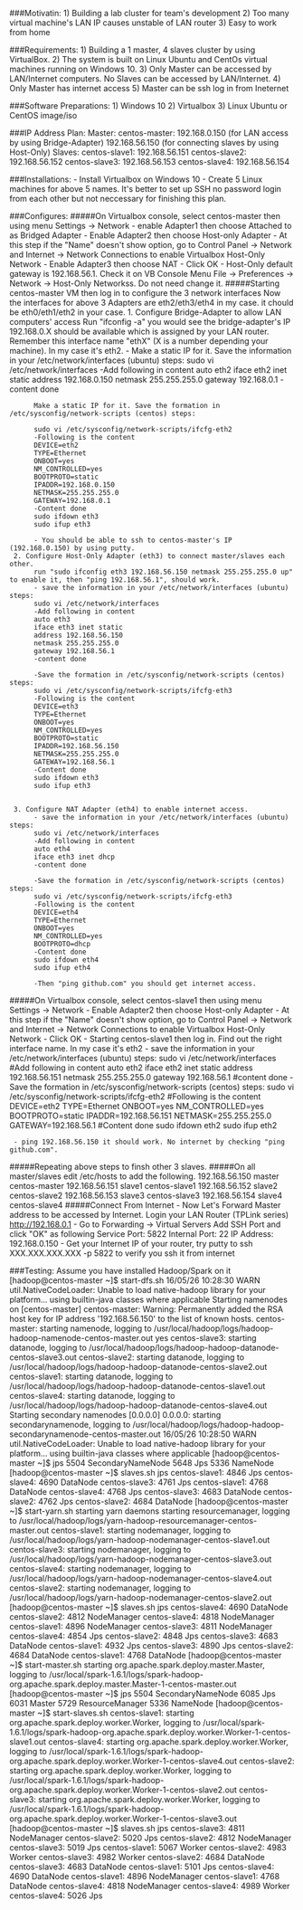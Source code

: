 ###Motivatin:
     1) Building a lab cluster for team's development
     2) Too many virtual machine's LAN IP causes unstable of LAN router
     3) Easy to work from home

###Requirements:
    1) Building a 1 master, 4 slaves cluster by using VirtualBox.
     2) The system is built on Linux Ubuntu and CentOs virtual machines running on Windows 10.
     3) Only Master can be accessed by LAN/Internet computers. No Slaves can be accessed by LAN/Internet.
     4) Only Master has internet access
     5) Master can be ssh log in from Ineternet

###Software Preparations:
     1) Windows 10
     2) Virtualbox
     3) Linux Ubuntu or CentOS image/iso

###IP Address Plan:
     Master: centos-master:
          192.168.0.150 (for LAN access by using Bridge-Adapter)
          192.168.56.150 (for connecting slaves by using Host-Only)
     Slaves:
     centos-slave1: 192.168.56.151
     centos-slave2: 192.168.56.152
     centos-slave3: 192.168.56.153
     centos-slave4: 192.168.56.154

###Installations:
     - Install Virtualbox on Windows 10
     - Create 5 Linux machines for above 5 names. It's better to set up SSH no password login from each other but not neccessary for finishing this plan.

###Configures:
#####On Virtualbox console, select centos-master then using menu Settings -> Network
     - enable Adapter1 then choose Attached to as Bridged Adapter
     - Enable Adapter2 then choose Host-only Adapter
          - At this step if the "Name" doesn't show option, go to Control Panel -> Network and Internet -> Network Connections to enable Virtualbox Host-Only Network
     - Enable Adapter3 then choose NAT
     - Click OK
     - Host-Only default gateway is 192.168.56.1. Check it on VB Console Menu File -> Preferences -> Network -> Host-Only Networkss. Do not need change it.
#####Starting centos-master VM then log in to configure the 3 network interfaces
     Now the interfaces for above 3 Adapters are eth2/eth3/eth4 in my case. it chould be eth0/eth1/eth2 in your case.
     1. Configure Bridge-Adapter to allow LAN computers' access
          Run "ifconfig -a" you would see the bridge-adapter's IP 192.168.0.X should be available which is assigned by your LAN router. Remember this interface name "ethX" (X is a number depending your machine). In my case it's eth2.
              - Make a static IP for it. Save the information in your /etc/network/interfaces (ubuntu) steps:
          sudo vi /etc/network/interfaces
          -Add following in content
          auto eth2
          iface eth2 inet static
          address 192.168.0.150
          netmask 255.255.255.0
          gateway 192.168.0.1
          -content done
          
          Make a static IP for it. Save the formation in /etc/sysconfig/network-scripts (centos) steps:
          
          sudo vi /etc/sysconfig/network-scripts/ifcfg-eth2
          -Following is the content
          DEVICE=eth2
          TYPE=Ethernet
          ONBOOT=yes
          NM_CONTROLLED=yes
          BOOTPROTO=static
          IPADDR=192.168.0.150
          NETMASK=255.255.255.0
          GATEWAY=192.168.0.1
          -Content done
          sudo ifdown eth3
          sudo ifup eth3

          - You should be able to ssh to centos-master's IP (192.168.0.150) by using putty.
     2. Configure Host-Only Adapter (eth3) to connect master/slaves each other.
          run "sudo ifconfig eth3 192.168.56.150 netmask 255.255.255.0 up" to enable it, then "ping 192.168.56.1", should work.
          - save the information in your /etc/network/interfaces (ubuntu) steps:
          sudo vi /etc/network/interfaces
          -Add following in content
          auto eth3
          iface eth3 inet static
          address 192.168.56.150
          netmask 255.255.255.0
          gateway 192.168.56.1
          -content done
          
          -Save the formation in /etc/sysconfig/network-scripts (centos) steps:
          sudo vi /etc/sysconfig/network-scripts/ifcfg-eth3
          -Following is the content
          DEVICE=eth3
          TYPE=Ethernet
          ONBOOT=yes
          NM_CONTROLLED=yes
          BOOTPROTO=static
          IPADDR=192.168.56.150
          NETMASK=255.255.255.0
          GATEWAY=192.168.56.1
          -Content done
          sudo ifdown eth3
          sudo ifup eth3
          
     
     3. Configure NAT Adapter (eth4) to enable internet access.
          - save the information in your /etc/network/interfaces (ubuntu) steps:
          sudo vi /etc/network/interfaces
          -Add following in content
          auto eth4
          iface eth3 inet dhcp
          -content done
          
          -Save the formation in /etc/sysconfig/network-scripts (centos) steps:
          sudo vi /etc/sysconfig/network-scripts/ifcfg-eth3
          -Following is the content
          DEVICE=eth4
          TYPE=Ethernet
          ONBOOT=yes
          NM_CONTROLLED=yes
          BOOTPROTO=dhcp
          -Content done
          sudo ifdown eth4
          sudo ifup eth4
          
          -Then "ping github.com" you should get internet access.
          
#####On Virtualbox console, select centos-slave1 then using menu Settings -> Network
     - Enable Adapter2 then choose Host-only Adapter
          - At this step if the "Name" doesn't show option, go to Control Panel -> Network and Internet -> Network Connections to enable Virtualbox Host-Only Network
         - Click OK
     - Starting centos-slave1 then log in. Find out the right interface name. In my case it's eth2
     - save the information in your /etc/network/interfaces (ubuntu) steps:
          sudo vi /etc/network/interfaces
          #Add following in content
          auto eth2
          iface eth2 inet static
          address 192.168.56.151
          netmask 255.255.255.0
          gateway 192.168.56.1
          #content done
     - Save the formation in /etc/sysconfig/network-scripts (centos) steps:
          sudo vi /etc/sysconfig/network-scripts/ifcfg-eth2
          #Following is the content
          DEVICE=eth2
          TYPE=Ethernet
          ONBOOT=yes
          NM_CONTROLLED=yes
          BOOTPROTO=static
          IPADDR=192.168.56.151
          NETMASK=255.255.255.0
          GATEWAY=192.168.56.1
          #Content done
          sudo ifdown eth2
          sudo ifup eth2
     
     - ping 192.168.56.150 it should work. No internet by checking "ping github.com".
#####Repeating above steps to finsh other 3 slaves.
#####On all master/slaves edit /etc/hosts to add the following.
     192.168.56.150 master centos-master
     192.168.56.151 slave1 centos-slave1
     192.168.56.152 slave2 centos-slave2
     192.168.56.153 slave3 centos-slave3
     192.168.56.154 slave4 centos-slave4
#####Connect From Internet
     - Now Let's Forward Master address to be accessed by Internet. Login your LAN Router (TPLink series) http://192.168.0.1
     - Go to Forwarding -> Virtual Servers Add SSH Port and click "OK" as following
          Service Port: 5822
          Internal Port: 22
          IP Address: 192.168.0.150
     - Get your Internet IP of your router, try putty to ssh XXX.XXX.XXX.XXX -p 5822 to verify you ssh it from internet

###Testing:
     Assume you have installed Hadoop/Spark on it
     [hadoop@centos-master ~]$ start-dfs.sh
     16/05/26 10:28:30 WARN util.NativeCodeLoader: Unable to load native-hadoop library for your platform... using builtin-java classes where applicable
     Starting namenodes on [centos-master]
     centos-master: Warning: Permanently added the RSA host key for IP address '192.168.56.150' to the list of known hosts.
     centos-master: starting namenode, logging to /usr/local/hadoop/logs/hadoop-hadoop-namenode-centos-master.out
     yes
     centos-slave3: starting datanode, logging to /usr/local/hadoop/logs/hadoop-hadoop-datanode-centos-slave3.out
     centos-slave2: starting datanode, logging to /usr/local/hadoop/logs/hadoop-hadoop-datanode-centos-slave2.out
     centos-slave1: starting datanode, logging to /usr/local/hadoop/logs/hadoop-hadoop-datanode-centos-slave1.out
     centos-slave4: starting datanode, logging to /usr/local/hadoop/logs/hadoop-hadoop-datanode-centos-slave4.out
     Starting secondary namenodes [0.0.0.0]
     0.0.0.0: starting secondarynamenode, logging to /usr/local/hadoop/logs/hadoop-hadoop-secondarynamenode-centos-master.out
     16/05/26 10:28:50 WARN util.NativeCodeLoader: Unable to load native-hadoop library for your platform... using builtin-java classes where applicable
     [hadoop@centos-master ~]$ jps
     5504 SecondaryNameNode
     5648 Jps
     5336 NameNode
     [hadoop@centos-master ~]$ slaves.sh jps
     centos-slave1: 4846 Jps
     centos-slave4: 4690 DataNode
     centos-slave3: 4761 Jps
     centos-slave1: 4768 DataNode
     centos-slave4: 4768 Jps
     centos-slave3: 4683 DataNode
     centos-slave2: 4762 Jps
     centos-slave2: 4684 DataNode
     [hadoop@centos-master ~]$ start-yarn.sh
     starting yarn daemons
     starting resourcemanager, logging to /usr/local/hadoop/logs/yarn-hadoop-resourcemanager-centos-master.out
     centos-slave1: starting nodemanager, logging to /usr/local/hadoop/logs/yarn-hadoop-nodemanager-centos-slave1.out
     centos-slave3: starting nodemanager, logging to /usr/local/hadoop/logs/yarn-hadoop-nodemanager-centos-slave3.out
     centos-slave4: starting nodemanager, logging to /usr/local/hadoop/logs/yarn-hadoop-nodemanager-centos-slave4.out
     centos-slave2: starting nodemanager, logging to /usr/local/hadoop/logs/yarn-hadoop-nodemanager-centos-slave2.out
     [hadoop@centos-master ~]$ slaves.sh jps
     centos-slave4: 4690 DataNode
     centos-slave2: 4812 NodeManager
     centos-slave4: 4818 NodeManager
     centos-slave1: 4896 NodeManager
     centos-slave3: 4811 NodeManager
     centos-slave4: 4854 Jps
     centos-slave2: 4848 Jps
     centos-slave3: 4683 DataNode
     centos-slave1: 4932 Jps
     centos-slave3: 4890 Jps
     centos-slave2: 4684 DataNode
     centos-slave1: 4768 DataNode
     [hadoop@centos-master ~]$ start-master.sh
     starting org.apache.spark.deploy.master.Master, logging to /usr/local/spark-1.6.1/logs/spark-hadoop-org.apache.spark.deploy.master.Master-1-centos-master.out
     [hadoop@centos-master ~]$ jps
     5504 SecondaryNameNode
     6085 Jps
     6031 Master
     5729 ResourceManager
     5336 NameNode
     [hadoop@centos-master ~]$ start-slaves.sh
     centos-slave1: starting org.apache.spark.deploy.worker.Worker, logging to /usr/local/spark-1.6.1/logs/spark-hadoop-org.apache.spark.deploy.worker.Worker-1-centos-slave1.out
     centos-slave4: starting org.apache.spark.deploy.worker.Worker, logging to /usr/local/spark-1.6.1/logs/spark-hadoop-org.apache.spark.deploy.worker.Worker-1-centos-slave4.out
     centos-slave2: starting org.apache.spark.deploy.worker.Worker, logging to /usr/local/spark-1.6.1/logs/spark-hadoop-org.apache.spark.deploy.worker.Worker-1-centos-slave2.out
     centos-slave3: starting org.apache.spark.deploy.worker.Worker, logging to /usr/local/spark-1.6.1/logs/spark-hadoop-org.apache.spark.deploy.worker.Worker-1-centos-slave3.out
     [hadoop@centos-master ~]$ slaves.sh jps
     centos-slave3: 4811 NodeManager
     centos-slave2: 5020 Jps
     centos-slave2: 4812 NodeManager
     centos-slave3: 5019 Jps
     centos-slave1: 5067 Worker
     centos-slave2: 4983 Worker
     centos-slave3: 4982 Worker
     centos-slave2: 4684 DataNode
     centos-slave3: 4683 DataNode
     centos-slave1: 5101 Jps
     centos-slave4: 4690 DataNode
     centos-slave1: 4896 NodeManager
     centos-slave1: 4768 DataNode
     centos-slave4: 4818 NodeManager
     centos-slave4: 4989 Worker
     centos-slave4: 5026 Jps
